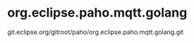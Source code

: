 org.eclipse.paho.mqtt.golang
============================

git.eclipse.org/gitroot/paho/org.eclipse.paho.mqtt.golang.git
